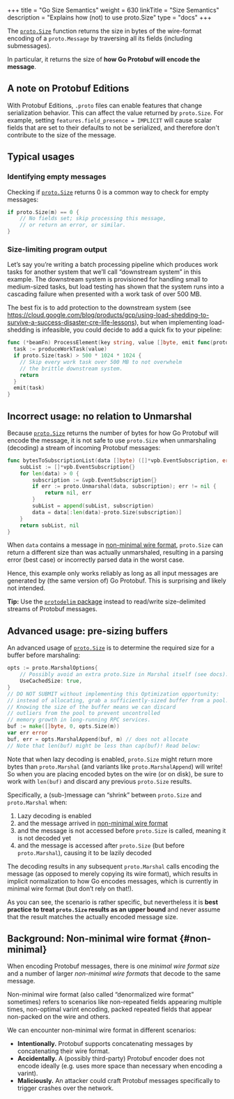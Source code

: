 +++
title = "Go Size Semantics"
weight = 630
linkTitle = "Size Semantics"
description = "Explains how (not) to use proto.Size"
type = "docs"
+++

The [`proto.Size`](https://pkg.go.dev/google.golang.org/protobuf/proto#Size)
function returns the size in bytes of the wire-format encoding of a
`proto.Message` by traversing all its fields (including submessages).

In particular, it returns the size of **how Go Protobuf will encode the
message**.

## A note on Protobuf Editions

With Protobuf Editions, `.proto` files can enable features that change
serialization behavior. This can affect the value returned by `proto.Size`. For
example, setting `features.field_presence = IMPLICIT` will cause scalar fields
that are set to their defaults to not be serialized, and therefore don't
contribute to the size of the message.

## Typical usages

### Identifying empty messages

Checking if
[`proto.Size`](https://pkg.go.dev/google.golang.org/protobuf/proto#Size) returns
0 is a common way to check for empty messages:

```go
if proto.Size(m) == 0 {
    // No fields set; skip processing this message,
    // or return an error, or similar.
}
```

### Size-limiting program output

Let’s say you’re writing a batch processing pipeline which produces work tasks
for another system that we’ll call “downstream system” in this example. The
downstream system is provisioned for handling small to medium-sized tasks, but
load testing has shown that the system runs into a cascading failure when
presented with a work task of over 500 MB.

The best fix is to add protection to the downstream system (see
https://cloud.google.com/blog/products/gcp/using-load-shedding-to-survive-a-success-disaster-cre-life-lessons),
but when implementing load-shedding is infeasible, you could decide to add a
quick fix to your pipeline:

```go {highlight="context:1,proto.Size,1"}
func (*beamFn) ProcessElement(key string, value []byte, emit func(proto.Message)) {
  task := produceWorkTask(value)
  if proto.Size(task) > 500 * 1024 * 1024 {
    // Skip every work task over 500 MB to not overwhelm
    // the brittle downstream system.
    return
  }
  emit(task)
}
```

## Incorrect usage: no relation to Unmarshal

Because [`proto.Size`](https://pkg.go.dev/google.golang.org/protobuf/proto#Size)
returns the number of bytes for how Go Protobuf will encode the message, it is
not safe to use `proto.Size` when unmarshaling (decoding) a stream of incoming
Protobuf messages:

```go {highlight="context:1,proto.Size,1"}
func bytesToSubscriptionList(data []byte) ([]*vpb.EventSubscription, error) {
    subList := []*vpb.EventSubscription{}
    for len(data) > 0 {
        subscription := &vpb.EventSubscription{}
        if err := proto.Unmarshal(data, subscription); err != nil {
            return nil, err
        }
        subList = append(subList, subscription)
        data = data[:len(data)-proto.Size(subscription)]
    }
    return subList, nil
}
```

When `data` contains a message in [non-minimal wire format](#non-minimal),
`proto.Size` can return a different size than was actually unmarshaled,
resulting in a parsing error (best case) or incorrectly parsed data in the worst
case.

Hence, this example only works reliably as long as all input messages are
generated by (the same version of) Go Protobuf. This is surprising and likely
not intended.

**Tip:** Use the
[`protodelim` package](https://pkg.go.dev/google.golang.org/protobuf/encoding/protodelim)
instead to read/write size-delimited streams of Protobuf messages.

## Advanced usage: pre-sizing buffers

An advanced usage of
[`proto.Size`](https://pkg.go.dev/google.golang.org/protobuf/proto#Size) is to
determine the required size for a buffer before marshaling:

```go
opts := proto.MarshalOptions{
    // Possibly avoid an extra proto.Size in Marshal itself (see docs):
    UseCachedSize: true,
}
// DO NOT SUBMIT without implementing this Optimization opportunity:
// instead of allocating, grab a sufficiently-sized buffer from a pool.
// Knowing the size of the buffer means we can discard
// outliers from the pool to prevent uncontrolled
// memory growth in long-running RPC services.
buf := make([]byte, 0, opts.Size(m))
var err error
buf, err = opts.MarshalAppend(buf, m) // does not allocate
// Note that len(buf) might be less than cap(buf)! Read below:
```

Note that when lazy decoding is enabled, `proto.Size` might return more bytes
than `proto.Marshal` (and variants like `proto.MarshalAppend`) will write! So
when you are placing encoded bytes on the wire (or on disk), be sure to work
with `len(buf)` and discard any previous `proto.Size` results.

Specifically, a (sub-)message can “shrink” between `proto.Size` and
`proto.Marshal` when:

1.  Lazy decoding is enabled
2.  and the message arrived in [non-minimal wire format](#non-minimal)
3.  and the message is not accessed before `proto.Size` is called, meaning it is
    not decoded yet
4.  and the message is accessed after `proto.Size` (but before `proto.Marshal`),
    causing it to be lazily decoded

The decoding results in any subsequent `proto.Marshal` calls encoding the
message (as opposed to merely copying its wire format), which results in
implicit normalization to how Go encodes messages, which is currently in minimal
wire format (but don’t rely on that!).

As you can see, the scenario is rather specific, but nevertheless it is **best
practice to treat `proto.Size` results as an upper bound** and never assume that
the result matches the actually encoded message size.

## Background: Non-minimal wire format {#non-minimal}

When encoding Protobuf messages, there is one *minimal wire format size* and a
number of larger *non-minimal wire formats* that decode to the same message.

Non-minimal wire format (also called “denormalized wire format” sometimes)
refers to scenarios like non-repeated fields appearing multiple times,
non-optimal varint encoding, packed repeated fields that appear non-packed on
the wire and others.

We can encounter non-minimal wire format in different scenarios:

*   **Intentionally.** Protobuf supports concatenating messages by concatenating
    their wire format.
*   **Accidentally.** A (possibly third-party) Protobuf encoder does not encode
    ideally (e.g. uses more space than necessary when encoding a varint).
*   **Maliciously.** An attacker could craft Protobuf messages specifically to
    trigger crashes over the network.
